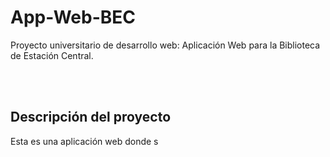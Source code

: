 # App-Web-BEC
Proyecto universitario de desarrollo web: Aplicación Web para la Biblioteca de Estación Central.

<br><br>

## Descripción del proyecto
Esta es una aplicación web donde s
